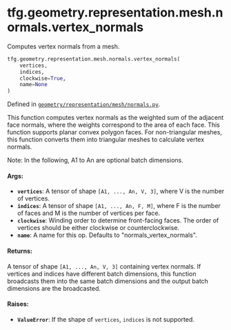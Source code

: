 <div itemscope itemtype="http://developers.google.com/ReferenceObject">
<meta itemprop="name" content="tfg.geometry.representation.mesh.normals.vertex_normals" />
<meta itemprop="path" content="Stable" />
</div>

# tfg.geometry.representation.mesh.normals.vertex_normals

Computes vertex normals from a mesh.

``` python
tfg.geometry.representation.mesh.normals.vertex_normals(
    vertices,
    indices,
    clockwise=True,
    name=None
)
```



Defined in [`geometry/representation/mesh/normals.py`](https://github.com/tensorflow/graphics/blob/master/tensorflow_graphics/geometry/representation/mesh/normals.py).

<!-- Placeholder for "Used in" -->

This function computes vertex normals as the weighted sum of the adjacent
face normals, where the weights correspond to the area of each face. This
function supports planar convex polygon faces. For non-triangular meshes,
this function converts them into triangular meshes to calculate vertex
normals.

Note:
  In the following, A1 to An are optional batch dimensions.

#### Args:

* <b>`vertices`</b>: A tensor of shape `[A1, ..., An, V, 3]`, where V is the number of
    vertices.
* <b>`indices`</b>: A tensor of shape `[A1, ..., An, F, M]`, where F is the number of
    faces and M is the number of vertices per face.
* <b>`clockwise`</b>: Winding order to determine front-facing faces. The order of
    vertices should be either clockwise or counterclockwise.
* <b>`name`</b>: A name for this op. Defaults to "normals_vertex_normals".


#### Returns:

A tensor of shape `[A1, ..., An, V, 3]` containing vertex normals. If
vertices and indices have different batch dimensions, this function
broadcasts them into the same batch dimensions and the output batch
dimensions are the broadcasted.


#### Raises:

* <b>`ValueError`</b>: If the shape of `vertices`, `indices` is not supported.